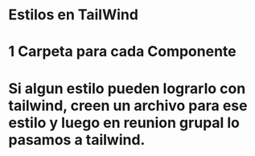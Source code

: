 # Estilos en TailWind
# 1 Carpeta para cada Componente

# Si algun estilo pueden  lograrlo con tailwind, creen un archivo para ese estilo y luego en reunion grupal lo pasamos a tailwind. 


